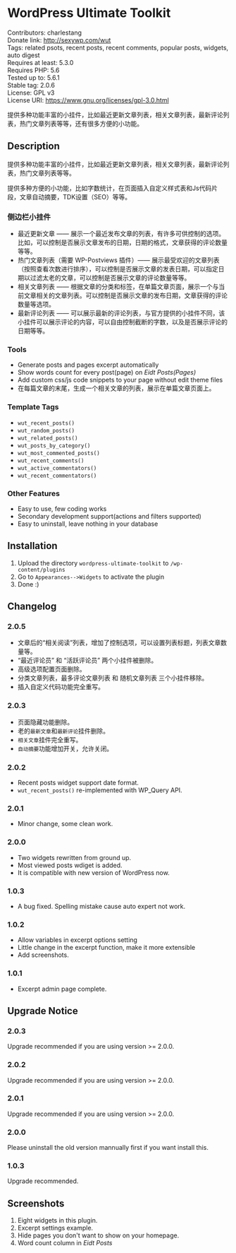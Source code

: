# WordPress Ultimate Toolkit
Contributors: charlestang  
Donate link: http://sexywp.com/wut  
Tags: related psots, recent posts, recent comments, popular posts, widgets, auto digest  
Requires at least: 5.3.0  
Requires PHP: 5.6  
Tested up to: 5.6.1  
Stable tag: 2.0.6  
License: GPL v3  
License URI: https://www.gnu.org/licenses/gpl-3.0.html

提供多种功能丰富的小挂件，比如最近更新文章列表，相关文章列表，最新评论列表，热门文章列表等等，还有很多方便的小功能。

## Description
提供多种功能丰富的小挂件，比如最近更新文章列表，相关文章列表，最新评论列表，热门文章列表等等。

提供多种方便的小功能，比如字数统计，在页面插入自定义样式表和Js代码片段，文章自动摘要，TDK设置（SEO）等等。

### 侧边栏小挂件
 * 最近更新文章 —— 展示一个最近发布文章的列表，有许多可供控制的选项。比如，可以控制是否展示文章发布的日期，日期的格式，文章获得的评论数量等等。
 * 热门文章列表（需要 WP-Postviews 插件）——  展示最受欢迎的文章列表（按照查看次数进行排序），可以控制是否展示文章的发表日期，可以指定日期以过滤太老的文章，可以控制是否展示文章的评论数量等等。
 * 相关文章列表 —— 根据文章的分类和标签，在单篇文章页面，展示一个与当前文章相关的文章列表。可以控制是否展示文章的发布日期，文章获得的评论数量等选项。
 * 最新评论列表 —— 可以展示最新的评论列表，与官方提供的小挂件不同，该小挂件可以展示评论的内容，可以自由控制截断的字数，以及是否展示评论的日期等等。

### Tools
 * Generate posts and pages excerpt automatically
 * Show words count for every post(page) on *Eidt Posts(Pages)*
 * Add custom css/js code snippets to your page without edit theme files
 * 在每篇文章的末尾，生成一个相关文章的列表，展示在单篇文章页面上。

### Template Tags
 * `wut_recent_posts()`
 * `wut_random_posts()`
 * `wut_related_posts()`
 * `wut_posts_by_category()`
 * `wut_most_commented_posts()`
 * `wut_recent_comments()`
 * `wut_active_commentators()`
 * `wut_recent_commentators()`

### Other Features
 * Easy to use, few coding works
 * Secondary development support(actions and filters supported)
 * Easy to uninstall, leave nothing in your database

## Installation
 1. Upload the directory `wordpress-ultimate-toolkit` to `/wp-content/plugins`
 1. Go to `Appearances-->Widgets` to activate the plugin
 1. Done :)

## Changelog
### 2.0.5
 * 文章后的“相关阅读”列表，增加了控制选项，可以设置列表标题，列表文章数量等。
 * “最近评论员” 和 “活跃评论员” 两个小挂件被删除。
 * 高级选项配置页面删除。
 * 分类文章列表，最多评论文章列表 和 随机文章列表 三个小挂件移除。
 * 插入自定义代码功能完全重写。

### 2.0.3
 * 页面隐藏功能删除。
 * 老的`最新文章`和`最新评论`挂件删除。
 * `相关文章`挂件完全重写。
 * `自动摘要`功能增加开关，允许关闭。

### 2.0.2
 * Recent posts widget support date format.
 * `wut_recent_posts()` re-implemented with WP_Query API.

### 2.0.1
 * Minor change, some clean work.

### 2.0.0
 * Two widgets rewritten from ground up.
 * Most viewed posts wdiget is added.
 * It is compatible with new version of WordPress now.

### 1.0.3
 * A bug fixed. Spelling mistake cause auto expert not work.

### 1.0.2
 * Allow variables in excerpt options setting
 * Little change in the excerpt function, make it more extensible
 * Add screenshots.

### 1.0.1
 * Excerpt admin page complete.

## Upgrade Notice
### 2.0.3
 Upgrade recommended if you are using version >= 2.0.0.

### 2.0.2
 Upgrade recommended if you are using version >= 2.0.0.

### 2.0.1
 Upgrade recommended if you are using version >= 2.0.0.

### 2.0.0
 Please uninstall the old version mannually first if you want install this.

### 1.0.3
Upgrade recommended.

## Screenshots
1. Eight widgets in this plugin.
2. Excerpt settings example.
3. Hide pages you don't want to show on your homepage.
4. Word count column in *Eidt Posts*
